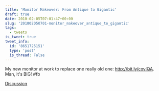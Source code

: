 ```yaml
---
title: 'Monitor Makeover: From Antique to Gigantic'
draft: true
date: 2010-02-05T07:01:47+00:00
slug: '201002050701-monitor_makeover_antique_to_gigantic'
tags:
  - tweets
is_tweet: true
tweet_info:
  id: '8651725151'
  type: 'post'
  is_thread: False
---
```




My new monitor at work to replace one really old one: http://bit.ly/covlQA. Man, it's BIG! #fb

[Discussion](https://x.com/sytelus/status/8651725151)
